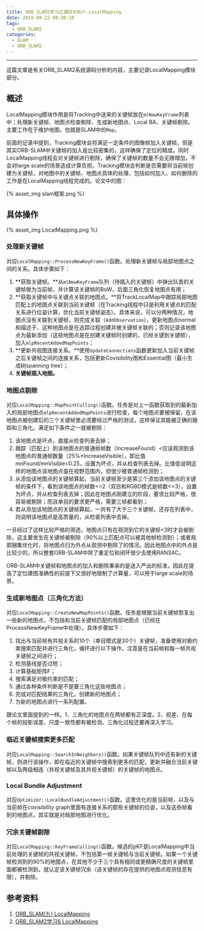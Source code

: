 ```yaml
---
title: ORB_SLAM2学习之源码分析六-LocalMapping
date: 2018-08-22 08:38:10
tags: 
  - ORB_SLAM2
categories: 
  - SLAM
  - ORB_SLAM2
---
```


-----

这篇文章是有关ORB_SLAM2系统源码分析的内容，主要记录LocalMapping模块部分。

<!--more--->

## 概述

LocalMapping模块作用是将Tracking中送来的关键帧放在`mlNewKeyFrame`列表中；处理新关键帧、地图点检查剔除、生成新地图点、Local BA、关键帧剔除。主要工作在于维护地图，也就是SLAM中的`Map`。

前面的记录中提到，Tracking模块会将满足一定条件的图像帧加入关键帧，但是其实ORB-SLAM中关键帧的加入是比较密集的，这样确保了定位的精度。同时LocalMapping线程会对关键帧进行剔除，确保了关键帧的数量不会无限增加，不会对large scale的场景造成计算负担。Tracking模块会判断是否需要将当前帧创建为关键帧，对地图中的关键帧、地图点具体的处理，包括如何加入、如何删除的工作是在LocalMapping线程完成的。论文中的图：

{% asset_img slam框架.png %}

## 具体操作

{% asset_img LocalMapping.png %}

### 处理新关键帧

对应`LocalMapping::ProcessNewKeyFrame()`函数。处理新关键帧与局部地图点之间的关系。具体步骤如下：

1. **获取关键帧。**从`mlNewKeyFrame`队列（待插入的关键帧）中弹出队首的关键帧做为当前帧，并计算该关键帧的BoW，后面三角化恢复地图点有用；
2. **获取关键帧中与关键点关联的地图点。**将TrackLocalMap中跟踪局部地图匹配上的地图点关联到当前关键帧（在Tracking线程中只是利用关键点的匹配关系进行位姿计算，优化当前关键帧姿态）。具体来说，可以分两种情况，地图点没有关联到关键帧，则完成关联（`AddObservation`），更新地图点normal和描述子，这种地图点是在追踪过程创建并被关键帧关联的；否则记录该地图点为最新添加（这些地图点是在创建关键帧时创建的，已经关键到关键帧），加入`mlpRecentAddedMapPoints`；
3. **更新共视图连接关系。**使用`UpdateConnections`函数更新加入当前关键帧之后关键帧之间的连接关系，包括更新Covisibility图和Essential图（最小生成树spanning tree）；
4. **关键帧插入地图。**



### 地图点剔除

对应`LocalMapping::MapPointCulling()`函数。任务是对上一函数获取到的最新加入的局部地图点`mlpRecentAddedMapPoints`进行检查，每个地图点要被保留，在该地图点被创建后的三个关键帧里必须要经过严格的测试，这样保证其能被正确的跟踪和三角化。满足如下条件之一就被剔除：

1. 该地图点是坏点，直接从检查列表去掉；
2. 跟踪（匹配上）到该地图点的普通帧帧数（IncreaseFound）<应该观测到该地图点的普通帧数量（25%*IncreaseVisible），即比值mnFound/mnVisible<0.25，设置为坏点，并从检查列表去掉。比值低说明这样的地图点该地图点虽在视野范围内，但很少被普通帧检测到；
3. 从添加该地图点的关键帧算起，当前关键帧至少是第三个添加该地图点的关键帧的条件下，看到该地图点的帧数<=2（双目和RGBD模式是帧数<=3），设置为坏点，并从检查列表去掉；因此在地图点刚建立的阶段，要求比较严格，很容易被剔除；而且单目的要求更严格，需要三帧都看到；
4. 若从添加该地图点的关键帧算起，一共有了大于三个关键帧，还存在列表中，则说明该地图点是高质量的，从检查列表中去掉。

一旦经过了这样比较严格的筛选，地图点只有在观测到它的关键帧<3时才会被剔除，这主要发生在关键帧被剔除（90%以上匹配点可以被其他帧检测到）；或者局部捆集优化时，将地图点归为外点从观测中剔除了的情况。因此地图点中的外点是比较少的，所以整套ORB-SLAM中除了重定位和闭环很少去使用RANSAC。

ORB-SLAM中关键帧和地图点的加入和删除秉承的是送入严出的标准，因此在提高了定位建图准确性的前提下又很好地限制了计算量，可以用于large scale的场景。 

### 生成新地图点（三角化方法）

对应`LocalMapping::CreateNewMapPoints()`函数。任务是根据当前关键帧恢复出一些新的地图点，不包括和当前关键帧匹配的局部地图点（已经在ProcessNewKeyFrame中处理）。具体步骤如下：

1. 找出与当前帧有共视关系的10个（单目模式是20个）关键帧，准备使用对极约束搜索匹配并进行三角化，循环进行以下操作，注意是在当前帧和每一帧共视关键帧之间进行；
2. 检测基线是否过短；
3. 计算基础矩阵F；
4. 搜索满足对极约束的匹配；
5. 通过各种条件判断是不是要三角化这些地图点；
6. 完成对匹配结果的三角化，创建新的地图点；
7. 为新的地图点进行一系列配置。

跟论文里面提到的一样。1、三角化的地图点在两帧都有正深度。2、视差、在每个帧的投影误差、尺度一致性都有被检测。三角化过程还要再深入学习。

### 临近关键帧搜索更多匹配

对应`LocalMapping::SearchInNeighbors()`函数。如果关键帧队列中还有新的关键帧，则进行该操作，即在临近的关键帧中搜索到更多的匹配，更新并融合当前关键帧以及两级相连（共视关键帧及其共视关键帧）的关键帧的地图点。

### Local Bundle Adjustment

对应`Optimizer::LocalBundleAdjustment()`函数。这里优化的是当前帧，以及与当前帧在covisibility graph里面有连接关系的那些关键帧的位姿，以及这些帧看到的地图点，其实就是对局部地图进行优化。

### 冗余关键帧剔除

对应`LocalMapping::KeyFrameCulling()`函数。候选的pKF是LocalMapping中当前处理的关键帧的共视关键帧，不包括第一帧关键帧与当前关键帧。如果一个关键帧检测到的90%的地图点，在其他不少于三个具有相同或更精确尺度的关键帧里面都被检测到，就认定该关键帧冗余（该关键帧的存在提供的地图点观测信息有限），并剔除。

## 参考资料

1. [ORB_SLAM(九) LocalMapping](https://www.cnblogs.com/shang-slam/p/6435124.html)
2. [ORB_SLAM2学习6 LocalMapping](https://www.cnblogs.com/panda1/p/6986758.html)
